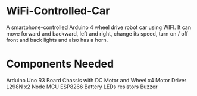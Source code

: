 # WiFi-Controlled-Car
A smartphone-controlled Arduino 4 wheel drive robot car using WIFI. It can move forward and backward, left and right, change its speed, turn on / off front and back lights and also has a horn.
# Components Needed
Arduino Uno 
R3 Board Chassis with DC Motor and Wheel x4
Motor Driver L298N x2 
Node MCU ESP8266
Battery 
LEDs 
resistors
Buzzer
